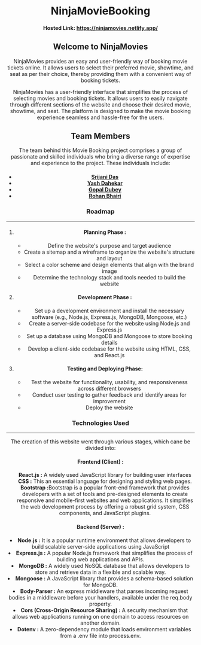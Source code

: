 <html>
  <body>
    <header>
      <h1>NinjaMovieBooking</h1>
      <h4>Hosted Link: <a href="https://ninjamovies.netlify.app/" target="_blank">https://ninjamovies.netlify.app/</a>
      </h4>
      <h2>Welcome to NinjaMovies</h2>
      <p>NinjaMovies provides an easy and user-friendly way of booking movie tickets online. It allows users to select
        their preferred movie, showtime, and seat as per their choice, thereby providing them with a convenient way
        of booking tickets.</p>
      <p>NinjaMovies has a user-friendly interface that simplifies the process of selecting movies and booking
        tickets. It allows users to easily navigate through different sections of the website and choose their
        desired movie, showtime, and seat. The platform is designed to make the movie booking experience seamless
        and hassle-free for the users.</p>
      <h2>Team Members</h2>
      <p>The team behind this Movie Booking project comprises a group of passionate and skilled individuals who bring
        a diverse range of expertise and experience to the project. These individuals include:</p>
      <h4>
        <ul>
          <li><a href="https://github.com/SrijaniDas1308">Srijani Das</a></li>
          <li><a href="https://github.com/yashdahekar">Yash Dahekar</a></li>
          <li><a href="https://github.com/dubey123459">Gopal Dubey</a></li>
          <li><a href="https://github.com/RohanBhairi02">Rohan Bhairi</a></li>
        </ul>
      </h4>
      <h3>Roadmap</h3>
      <hr>
      <ol>
        <li>
          <h4>Planning Phase : </h4>
        </li>
        <ul>
          <li>Define the website's purpose and target audience</li>
          <li>Create a sitemap and a wireframe to organize the website's structure and layout</li>
          <li>Select a color scheme and design elements that align with the brand image</li>
          <li>Determine the technology stack and tools needed to build the website</li>
        </ul>
        <li>
          <h4>Development Phase : </h4>
        </li>
        <ul>
          <li>Set up a development environment and install the necessary software (e.g., Node.js, Express.js, MongoDB,
            Mongoose, etc.)</li>
          <li>Create a server-side codebase for the website using Node.js and Express.js</li>
          <li>Set up a database using MongoDB and Mongoose to store booking details</li>
          <li>Develop a client-side codebase for the website using HTML, CSS, and React.js</li>
        </ul>
        <li>
          <h4>Testing and Deploying Phase:</h4>
        </li>
        <ul>
          <li>Test the website for functionality, usability, and responsiveness across different browsers</li>
          <li>Conduct user testing to gather feedback and identify areas for improvement</li>
          <li>Deploy the website</li>
        </ul>
      </ol>
      <h3>Technologies Used</h3>
      <hr>
      <p>The creation of this website went through various stages, which cane be divided into:</p>
      <h4>Frontend (Client) :</h4>
      <ul style="list-style-type: none;">
        <li><b>React.js :</b> A widely used JavaScript library for building user interfaces</li>
        <li><b>CSS :</b> This an essential language for designing and styling web pages.</li>
        <li><b>Bootstrap :</b>Bootstrap is a popular front-end framework that provides developers with a set of
          tools and pre-designed elements to create responsive and mobile-first websites and web applications. It
          simplifies the web development process by offering a robust grid system, CSS components, and JavaScript
          plugins.</li>
      </ul>
      <h4>Backend (Server) :</h4>
      <li><b>Node.js :</b> It is a popular runtime environment that allows developers to build scalable server-side
        applications using JavaScript</li>
      <li><b>Express.js :</b> A popular Node.js framework that simplifies the process of building web applications and
        APIs.</li>
      <li><b>MongoDB :</b> A widely used NoSQL database that allows developers to store and retrieve data in a
        flexible and scalable way.</li>
      <li><b>Mongoose :</b> A JavaScript library that provides a schema-based solution for MongoDB.</li>
      <li><b>Body-Parser :</b> An express middleware that parses incoming request bodies in a middleware before your
        handlers, available under the req.body property.</li>
      <li><b>Cors (Cross-Origin Resource Sharing) :</b> A security mechanism that allows web applications running on
        one domain to access resources on another domain.</li>
      <li><b>Dotenv :</b> A zero-dependency module that loads environment variables from a .env file into process.env.
      </li>
  </body>
</html>
